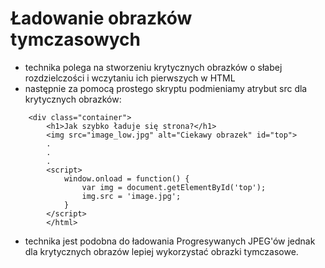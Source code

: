 # Ładowanie obrazków tymczasowych

- technika polega na stworzeniu krytycznych obrazków o słabej rozdzielczości i wczytaniu ich pierwszych w HTML
- następnie za pomocą prostego skryptu podmieniamy atrybut src dla krytycznych obrazków:
```
	<div class="container">
		<h1>Jak szybko ładuje się strona?</h1>
		<img src="image_low.jpg" alt="Ciekawy obrazek" id="top">
        .
        .
        .
        <script>
            window.onload = function() {
                var img = document.getElementById('top');
                img.src = 'image.jpg';
            }
	    </script>
        </html>
```
- technika jest podobna do ładowania Progresywanych JPEG'ów jednak dla krytycznych obrazów lepiej wykorzystać obrazki tymczasowe.